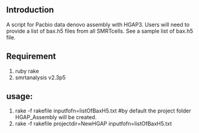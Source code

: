 ## Introduction

A script for Pacbio data denovo assembly with HGAP3. Users will need to provide a list of bax.h5 files from all SMRTcells. See a sample list of bax.h5 file.

## Requirement

1) ruby rake
2) smrtanalysis v2.3p5

## usage:

1) rake -f rakefile inputfofn=listOfBaxH5.txt     #by default the project folder HGAP_Assembly will be created.
2) rake -f rakefile projectdir=NewHGAP inputfofn=listOfBaxH5.txt
